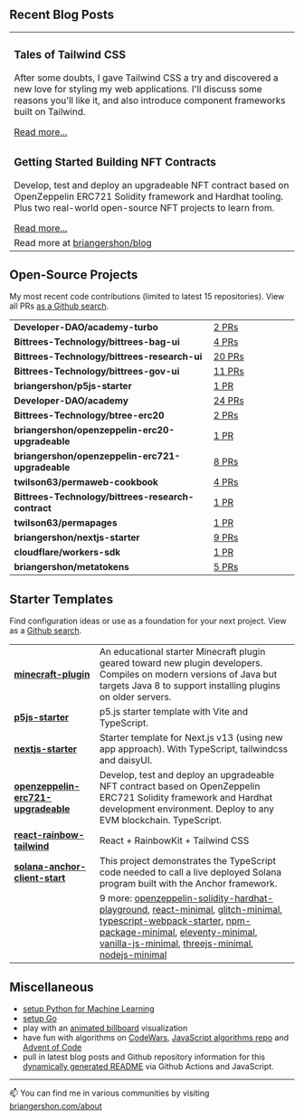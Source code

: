 
## Recent Blog Posts

<table>

  <tr>
    <td width="100%">
      <h3>Tales of Tailwind CSS</h3>
      <p>After some doubts, I gave Tailwind CSS a try and discovered a new love for styling my web applications. I'll discuss some reasons you'll like it, and also introduce component frameworks built on Tailwind.</p>
      <a href="https://www.briangershon.com/blog/tales-of-tailwindcss/">Read more...</a>
    </td>
  </tr>

  <tr>
    <td width="100%">
      <h3>Getting Started Building NFT Contracts</h3>
      <p>Develop, test and deploy an upgradeable NFT contract based on OpenZeppelin ERC721 Solidity framework and Hardhat tooling. Plus two real-world open-source NFT projects to learn from.</p>
      <a href="https://www.briangershon.com/blog/web3-engineering-with-nfts-getting-started/">Read more...</a>
    </td>
  </tr>

  <tr>
    <td width="100%">Read more at <a href="https://www.briangershon.com/blog/">briangershon/blog</a></td>
  </tr>
</table>

## Open-Source Projects

My most recent code contributions (limited to latest 15 repositories). View all PRs [as a Github search](https://github.com/search?q=is%3Apr+author%3Abriangershon).

<table>
<tr>
        <td width="
        70%">
          <strong>Developer-DAO/academy-turbo</strong>
        </td>
        <td width="30%"><a href="https://github.com/Developer-DAO/academy-turbo/pulls?q=is%3Apr+is%3Aclosed+author%3Abriangershon">2 PRs</a></td>
      </tr>
<tr>
        <td width="
        70%">
          <strong>Bittrees-Technology/bittrees-bag-ui</strong>
        </td>
        <td width="30%"><a href="https://github.com/Bittrees-Technology/bittrees-bag-ui/pulls?q=is%3Apr+is%3Aclosed+author%3Abriangershon">4 PRs</a></td>
      </tr>
<tr>
        <td width="
        70%">
          <strong>Bittrees-Technology/bittrees-research-ui</strong>
        </td>
        <td width="30%"><a href="https://github.com/Bittrees-Technology/bittrees-research-ui/pulls?q=is%3Apr+is%3Aclosed+author%3Abriangershon">20 PRs</a></td>
      </tr>
<tr>
        <td width="
        70%">
          <strong>Bittrees-Technology/bittrees-gov-ui</strong>
        </td>
        <td width="30%"><a href="https://github.com/Bittrees-Technology/bittrees-gov-ui/pulls?q=is%3Apr+is%3Aclosed+author%3Abriangershon">11 PRs</a></td>
      </tr>
<tr>
        <td width="
        70%">
          <strong>briangershon/p5js-starter</strong>
        </td>
        <td width="30%"><a href="https://github.com/briangershon/p5js-starter/pulls?q=is%3Apr+is%3Aclosed+author%3Abriangershon">1 PR</a></td>
      </tr>
<tr>
        <td width="
        70%">
          <strong>Developer-DAO/academy</strong>
        </td>
        <td width="30%"><a href="https://github.com/Developer-DAO/academy/pulls?q=is%3Apr+is%3Aclosed+author%3Abriangershon">24 PRs</a></td>
      </tr>
<tr>
        <td width="
        70%">
          <strong>Bittrees-Technology/btree-erc20</strong>
        </td>
        <td width="30%"><a href="https://github.com/Bittrees-Technology/btree-erc20/pulls?q=is%3Apr+is%3Aclosed+author%3Abriangershon">2 PRs</a></td>
      </tr>
<tr>
        <td width="
        70%">
          <strong>briangershon/openzeppelin-erc20-upgradeable</strong>
        </td>
        <td width="30%"><a href="https://github.com/briangershon/openzeppelin-erc20-upgradeable/pulls?q=is%3Apr+is%3Aclosed+author%3Abriangershon">1 PR</a></td>
      </tr>
<tr>
        <td width="
        70%">
          <strong>briangershon/openzeppelin-erc721-upgradeable</strong>
        </td>
        <td width="30%"><a href="https://github.com/briangershon/openzeppelin-erc721-upgradeable/pulls?q=is%3Apr+is%3Aclosed+author%3Abriangershon">8 PRs</a></td>
      </tr>
<tr>
        <td width="
        70%">
          <strong>twilson63/permaweb-cookbook</strong>
        </td>
        <td width="30%"><a href="https://github.com/twilson63/permaweb-cookbook/pulls?q=is%3Apr+is%3Aclosed+author%3Abriangershon">4 PRs</a></td>
      </tr>
<tr>
        <td width="
        70%">
          <strong>Bittrees-Technology/bittrees-research-contract</strong>
        </td>
        <td width="30%"><a href="https://github.com/Bittrees-Technology/bittrees-research-contract/pulls?q=is%3Apr+is%3Aclosed+author%3Abriangershon">1 PR</a></td>
      </tr>
<tr>
        <td width="
        70%">
          <strong>twilson63/permapages</strong>
        </td>
        <td width="30%"><a href="https://github.com/twilson63/permapages/pulls?q=is%3Apr+is%3Aclosed+author%3Abriangershon">1 PR</a></td>
      </tr>
<tr>
        <td width="
        70%">
          <strong>briangershon/nextjs-starter</strong>
        </td>
        <td width="30%"><a href="https://github.com/briangershon/nextjs-starter/pulls?q=is%3Apr+is%3Aclosed+author%3Abriangershon">9 PRs</a></td>
      </tr>
<tr>
        <td width="
        70%">
          <strong>cloudflare/workers-sdk</strong>
        </td>
        <td width="30%"><a href="https://github.com/cloudflare/workers-sdk/pulls?q=is%3Apr+is%3Aclosed+author%3Abriangershon">1 PR</a></td>
      </tr>
<tr>
        <td width="
        70%">
          <strong>briangershon/metatokens</strong>
        </td>
        <td width="30%"><a href="https://github.com/briangershon/metatokens/pulls?q=is%3Apr+is%3Aclosed+author%3Abriangershon">5 PRs</a></td>
      </tr>
</table>


## Starter Templates

Find configuration ideas or use as a foundation for your next project. View as a [Github search](https://github.com/search?o=desc&q=topic%3Astarter-template+user%3Abriangershon+is%3Apublic+archived%3Afalse&s=updated&type=Repositories).

<table>
<tr>
        <td width="30%">
          <strong><a href="https://github.com/briangershon/minecraft-plugin">minecraft-plugin</a></strong>
        </td>
        <td width="70%">An educational starter Minecraft plugin geared toward new plugin developers. Compiles on modern versions of Java but targets Java 8 to support installing plugins on older servers.</td>
      </tr>
<tr>
        <td width="30%">
          <strong><a href="https://github.com/briangershon/p5js-starter">p5js-starter</a></strong>
        </td>
        <td width="70%">p5.js starter template with Vite and TypeScript.</td>
      </tr>
<tr>
        <td width="30%">
          <strong><a href="https://github.com/briangershon/nextjs-starter">nextjs-starter</a></strong>
        </td>
        <td width="70%">Starter template for Next.js v13 (using new app approach). With TypeScript, tailwindcss and daisyUI.</td>
      </tr>
<tr>
        <td width="30%">
          <strong><a href="https://github.com/briangershon/openzeppelin-erc721-upgradeable">openzeppelin-erc721-upgradeable</a></strong>
        </td>
        <td width="70%">Develop, test and deploy an upgradeable NFT contract based on OpenZeppelin ERC721 Solidity framework and Hardhat development environment. Deploy to any EVM blockchain. TypeScript.</td>
      </tr>
<tr>
        <td width="30%">
          <strong><a href="https://github.com/briangershon/react-rainbow-tailwind">react-rainbow-tailwind</a></strong>
        </td>
        <td width="70%">React + RainbowKit + Tailwind CSS</td>
      </tr>
<tr>
        <td width="30%">
          <strong><a href="https://github.com/briangershon/solana-anchor-client-start">solana-anchor-client-start</a></strong>
        </td>
        <td width="70%">This project demonstrates the TypeScript code needed to call a live deployed Solana program built with the Anchor framework.</td>
      </tr>
<tr><td width="30%">&nbsp;</td><td width="70%">9 more:  <a href="https://github.com/briangershon/openzeppelin-solidity-hardhat-playground">openzeppelin-solidity-hardhat-playground</a>, <a href="https://github.com/briangershon/react-minimal">react-minimal</a>, <a href="https://github.com/briangershon/glitch-minimal">glitch-minimal</a>, <a href="https://github.com/briangershon/typescript-webpack-starter">typescript-webpack-starter</a>, <a href="https://github.com/briangershon/npm-package-minimal">npm-package-minimal</a>, <a href="https://github.com/briangershon/eleventy-minimal">eleventy-minimal</a>, <a href="https://github.com/briangershon/vanilla-js-minimal">vanilla-js-minimal</a>, <a href="https://github.com/briangershon/threejs-minimal">threejs-minimal</a>, <a href="https://github.com/briangershon/nodejs-minimal">nodejs-minimal</a></td></tr>
</table>

## Miscellaneous

- [setup Python for Machine Learning](https://github.com/briangershon/setup-python-for-machine-learning)
- [setup Go](https://github.com/briangershon/setup-go)
- play with an [animated billboard](https://marbles.briangershon.com/) visualization
- have fun with algorithms on [CodeWars](https://www.codewars.com/users/briangershon), [JavaScript algorithms repo](https://github.com/briangershon/algorithms-in-javascript) and [Advent of Code](https://adventofcode.com/)
- pull in latest blog posts and Github repository information for this [dynamically generated README](https://github.com/briangershon/briangershon) via Github Actions and JavaScript.

---

📫 You can find me in various communities by visiting [briangershon.com/about](https://www.briangershon.com/about/)


